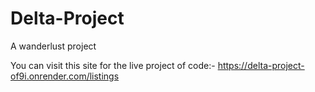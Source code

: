 # Delta-Project
A wanderlust project

You can visit this site for the live project of code:-  https://delta-project-of9i.onrender.com/listings
